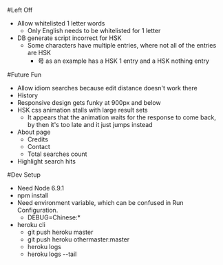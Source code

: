 #Left Off
* Allow whitelisted 1 letter words
    * Only English needs to be whitelisted for 1 letter
* DB generate script incorrect for HSK
    * Some characters have multiple entries, where not all of the entries are HSK
        * 号 as an example has a HSK 1 entry and a HSK nothing entry

#Future Fun
* Allow idiom searches because edit distance doesn't work there
* History
* Responsive design gets funky at 900px and below
* HSK css animation stalls with large result sets
    * It appears that the animation waits for the response to come back, by then it's too late and it just jumps instead
* About page
    * Credits
    * Contact
    * Total searches count
* Highlight search hits

#Dev Setup
* Need Node 6.9.1
* npm install
* Need environment variable, which can be confused in Run Configuration.
    * DEBUG=Chinese:*
* heroku cli
    * git push heroku master
    * git push heroku othermaster:master
    * heroku logs
    * heroku logs --tail

